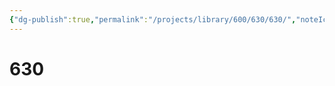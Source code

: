 ```yaml
---
{"dg-publish":true,"permalink":"/projects/library/600/630/630/","noteIcon":"0","created":"2024-01-24T15:24:09.131+09:00","updated":"2024-01-26T18:00:45.434+09:00"}
---
```



# 630


